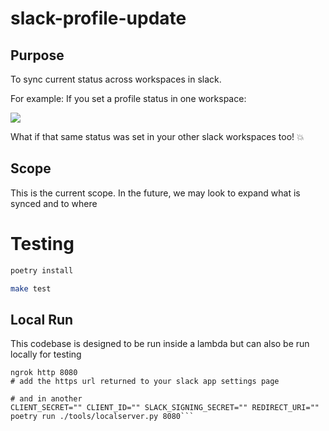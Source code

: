 # slack-profile-update

## Purpose

To sync current status across workspaces in slack.

For example:
If you set a profile status in one workspace: 

<img src="https://i.imgur.com/b0Gw8ZV.png">

What if that same status was set in your other slack workspaces too! :boom:

## Scope

This is the current scope. In the future, we may look to expand what is synced and to where

# Testing

```bash
poetry install  
```

```bash
make test
```

## Local Run
This codebase is designed to be run inside a lambda but can also be run locally for testing

```# in one terminal
ngrok http 8080
# add the https url returned to your slack app settings page  

# and in another
CLIENT_SECRET="" CLIENT_ID="" SLACK_SIGNING_SECRET="" REDIRECT_URI="" poetry run ./tools/localserver.py 8080```
